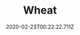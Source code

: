---
templateKey: blog-post
featuredpost: false
date: 2020-02-23T00:22:22.711Z
title: Wheat
description: One of the most widely cultivated grains. Makes a great flour for breads and cakes
type: vegetable
sellPrice: 25
energy: 
health: 
featuredimage: /img/Wheat.png
tags:
  - Summer
  - Fall
  - edible
  - flower
  - Beer
  - Wheat Flour
  - Fodder Bundle
  - pickles
---